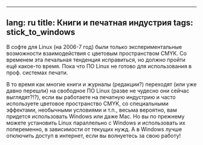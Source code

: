 

---
lang: ru
title: Книги и печатная индустрия
tags: stick_to_windows
---

В софте для Linux (на 2006-7 год) были только экспериментальные возможности
взаимодействия с цветовым пространством CMYK. Со временем эта печальная тенденция
исправиться, но должно пройти ещё какое-то время. Пока что ПО Linux не готово
для использования в проф. системах печати.

В то время как многие книги и журналы (редакции?) переходят (или уже давно перешли)
на свободное ПО Linux (разве не чудесно они сейчас выглядят?!?), если вы работаете
на печатную индустрию и часто используете цветовое пространство CMYK, со специальными
эффектами, необычными условиями и т.п., весьма вероятно, вам придется использовать 
Windows или даже Mac. Но вы по прежнему можете установить Linux параллельно с Windows
и использовать их попеременно, в зависимости от текущих нужд. А в Windows лучше отключить
доступ в интернет, если вы волнуетесь за свою работу! 

